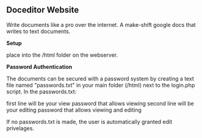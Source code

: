 <h2>Doceditor Website</h2>

Write documents like a pro over the internet. A make-shift google docs that writes to text documents.

<b>Setup</b>

place into the /html folder on the webserver.

<b>Password Authentication</b>

The documents can be secured with a password system by creating a text file named "passwords.txt" in your main folder (/html) next to the login.php script. In the passwords.txt:

  first line will be your view password that allows viewing
  second line will be your editing password that allows viewing and editing
  
If no passwords.txt is made, the user is automatically granted edit privelages.

